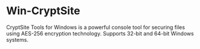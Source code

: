 # Win-CryptSite
CryptSite Tools for Windows is a powerful console tool for securing files using AES-256 encryption technology. Supports 32-bit and 64-bit Windows systems.
